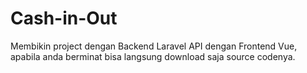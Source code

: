 # Cash-in-Out

Membikin project dengan Backend Laravel API dengan Frontend Vue, apabila anda berminat bisa langsung download saja source codenya.
